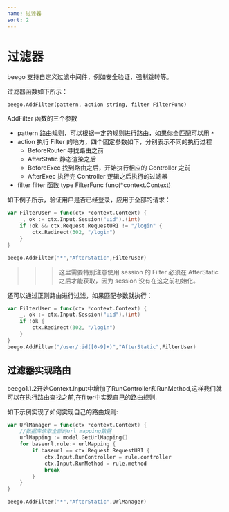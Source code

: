 ```yaml
---
name: 过滤器
sort: 2
---
```


# 过滤器

beego 支持自定义过滤中间件，例如安全验证，强制跳转等。

过滤器函数如下所示：

	beego.AddFilter(pattern, action string, filter FilterFunc)

AddFilter 函数的三个参数

- pattern 路由规则，可以根据一定的规则进行路由，如果你全匹配可以用 `*`
- action 执行 Filter 的地方，四个固定参数如下，分别表示不同的执行过程
	- BeforeRouter 寻找路由之前
	- AfterStatic 静态渲染之后
	- BeforeExec 找到路由之后，开始执行相应的 Controller 之前
	- AfterExec 执行完 Controller 逻辑之后执行的过滤器
- filter filter 函数 type FilterFunc func(*context.Context)

如下例子所示，验证用户是否已经登录，应用于全部的请求：

```go
var FilterUser = func(ctx *context.Context) {
    _, ok := ctx.Input.Session("uid").(int)
    if !ok && ctx.Request.RequestURI != "/login" {
        ctx.Redirect(302, "/login")
    }
}

beego.AddFilter("*","AfterStatic",FilterUser)
```

>>>这里需要特别注意使用 session 的 Filter 必须在 AfterStatic 之后才能获取，因为 session 没有在这之前初始化。

还可以通过正则路由进行过滤，如果匹配参数就执行：

```go
var FilterUser = func(ctx *context.Context) {
    _, ok := ctx.Input.Session("uid").(int)
    if !ok {
        ctx.Redirect(302, "/login")
    }
}
beego.AddFilter("/user/:id([0-9]+)","AfterStatic",FilterUser)
```
## 过滤器实现路由
beego1.1.2开始Context.Input中增加了RunController和RunMethod,这样我们就可以在执行路由查找之前,在filter中实现自己的路由规则.

如下示例实现了如何实现自己的路由规则:

```go
var UrlManager = func(ctx *context.Context) {
    //数据库读取全部的url mapping数据
	urlMapping := model.GetUrlMapping()
	for baseurl,rule:= urlMapping {
		if baseurl == ctx.Request.RequestURI {
			ctx.Input.RunController = rule.controller
			ctx.Input.RunMethod = rule.method		
			break				
		}
	}
}

beego.AddFilter("*","AfterStatic",UrlManager)
```

